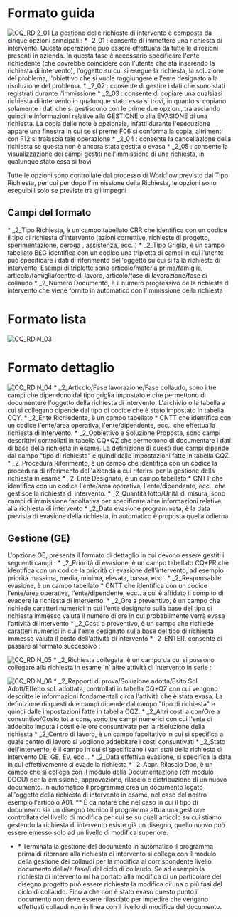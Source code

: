 # Formato guida
![CQ_RDI2_01](http://doc.smeup.com/immagini/MBDOC_OGG-P_CQRD10/CQ_RDI2_01.png)
 La gestione delle richieste di intervento è composta da cinque opzioni principali : 
 \* _2_01 :  consente di immettere una richiesta di intervento. Questa operazione può essere effettuata da tutte le direzioni presenti in azienda. In questa fase è necessario specificare l'ente richiedente (che dovrebbe coincidere con l'utente che sta inserendo la richiesta di intervento), l'oggetto su cui si esegue la richiesta, la soluzione del problema, l'obiettivo che si vuole raggiungere e l'ente designato alla risoluzione del problema.
 \* _2_02 :  consente di gestire i dati che sono stati registrati durante l'immissione
 \* _2_03 :  consente di copiare una qualsiasi richiesta di intervento in qualunque stato essa si trovi, in quanto si copiano solamente i dati che si gestiscono con le prime due opzioni, tralasciando quindi le informazioni relative alla GESTIONE o alla EVASIONE di una richiesta. La copia delle note è opzionale, infatti durante  l'esecuzione appare una finestra in cui se si preme F06 si conforma la copia, altrimenti con F12 si tralascia tale operazione
 \* _2_04 :  consente la cancellazione della richiesta se questa non è ancora stata gestita o evasa
 \* _2_05 :  consente la visualizzazione dei campi gestiti nell'immissione di una richiesta, in qualunque stato essa si trovi

Tutte le opzioni sono controllate dal processo di Workflow previsto dal Tipo Richiesta, per cui per dopo l'immissione della Richiesta, le opzioni sono eseguibili solo se previste tra gli impegni


## Campi del formato
 \* _2_Tipo Richiesta, è un campo tabellato CRR che  identifica con un codice il tipo di richiesta d'intervento (azioni correttive, richieste di progetto, sperimentazione, deroga , assistenza, ecc..)
 \* _2_Tipo Griglia, è un campo tabellato B£G identifica con un codice una tripletta di campi in cui l'utente può specificare i dati di riferimento dell'oggetto su cui si fa la richiesta di intervento. Esempi di triplette sono articolo/materia prima/famiglia, articolo/famiglia/centro di lavoro, articolo/fase di lavorazione/fase di collaudo
 \* _2_Numero Documento, è il numero progressivo della richiesta di intervento che viene fornito in automatico con l'immissione della richiesta

# Formato lista
![CQ_RDIN_03](http://doc.smeup.com/immagini/MBDOC_OGG-P_CQRD10/CQ_RDIN_03.png)
# Formato dettaglio
![CQ_RDIN_04](http://doc.smeup.com/immagini/MBDOC_OGG-P_CQRD10/CQ_RDIN_04.png)
 \* _2_Articolo/Fase lavorazione/Fase collaudo, sono i tre campi che dipendono dal tipo griglia impostato e che permettono di documentere l'oggetto della richiesta di intervento. L'archivio o la tabella a cui si collegano dipende dal tipo di codice che è stato impostato in tabella CQY.
 \* _2_Ente Richiedente, è un campo tabellato \* CNTT che  identifica con un codice l'ente/area operativa, l'ente/dipendente, ecc.. che effettua la richiesta di intervento.
 \* _2_Obbiettivo e Soluzione Proposta, sono campi descrittivi controllati in tabella CQ\*QZ che permettono di documentare i dati di base della richiesta in esame. La definizione di questi  due campi dipende dal campo "tipo di richiesta"  e quindi dalle impostazioni fatte in tabella CQZ.
 \* _2_Procedura Riferimento, è un campo che identifica con un codice la procedura di riferimento dell'azienda a cui riferirsi per la gestione della richiesta in esame
 \* _2_Ente Designato,  è un campo tabellato \* CNTT che  identifica con un codice l'ente/area operativa, l'ente/dipendente, ecc.. che gestisce la richiesta di intervento.
 \* _2_Quantità lotto/Unità di misura, sono campi di immissione facoltativa per specificare altre informazioni relative alla richiesta di intervento
 \* _2_Data evasione programmata, è la data prevista di evasione della richiesta, in automatico è proposta quella odierna

## Gestione (GE)
L'opzione GE, presenta il formato di dettaglio in cui devono essere gestiti i seguenti campi : 
 \* _2_Priorità di evasione, è un campo tabellato CQ\*PR  che  identifica con un codice la priorità di evasione dell'intervento, ad esempio priorità massima, media, minima, elevata, bassa, ecc..
 \* _2_Responsabile evasione, è un campo tabellato \* CNTT che  identifica con un codice l'ente/area operativa, l'ente/dipendente, ecc.. a cui è affidato il compito di evadere la richiesta di intervento.
 \* _2_Ore a preventivo, è un campo che richiede caratteri numerici in cui l'ente designato sulla base del tipo di richiesta immesso valuta il numero di ore in cui probabilmente verrà evasa l'attività di intervento
 \* _2_Costi a preventivo, è un campo che richiede caratteri numerici in cui l'ente designato sulla base del tipo di richiesta immesso valuta il costo dell'attività di intervento
 \* _2_ENTER, consente di passare al formato successivo : 

![CQ_RDIN_05](http://doc.smeup.com/immagini/MBDOC_OGG-P_CQRD10/CQ_RDIN_05.png)
 \* _2_Richiesta collegata, è un campo da cui si possono collegare alla richiesta in esame 'n' altre attività di intervento in serie : 

![CQ_RDIN_06](http://doc.smeup.com/immagini/MBDOC_OGG-P_CQRD10/CQ_RDIN_06.png)
 \* _2_Rapporti di prova/Soluzione adotta/Esito Sol. Adott/Effetto sol. adottata, controllati in tabella CQ\*QZ con cui vengono descritte le informazioni fondamentali circa l'attività che è stata evasa. La definizione di questi  due campi dipende dal campo "tipo di richiesta"  e quindi dalle impostazioni fatte in tabella CQZ.
 \* _2_Altri costi a con/Ore a consuntivo/Costo tot a cons, sono tre campi numerici con cui l'ente di addebito imputa i costi e le ore consuntivate per la risoluzione della richiesta
 \* _2_Centro di lavoro, è un campo facoltativo in cui si specifica a quale centro di lavoro si vogliono addebitare i costi consuntivati
 \* _2_Stato dell'intervento, è il campo in cui si specificano i vari stati della richiesta di intervento DE, GE, EV, ecc...
 \* _2_Data effettiva evasione, si specifica la data in cui effettivamente si evade la richiesta
 \* _2_Appr. Rilascio Doc, è un campo che si collega con il modulo della Documentazione (cfr modulo DOCU) per la emissione, approvazione, rilascio e distribuzione di un nuovo documento. In automatico il programma crea un documento legato all'oggetto della richiesta di intervento in esame,  nel caso del nostro esempio l'articolo A01.
 \*\* È da notare che nel caso in cui il tipo di documento sia un disegno tecnico il programma attua una gestione controllata del livello di modifica per cui se su quell'articolo su cui stiamo gestendo la richiesta di intervento esiste già un disegno, quello nuovo può essere emesso solo ad un livello di modifica superiore.
- \* Terminata la gestione del documento in automatico il programma prima di ritornare alla richiesta di intervento si collega con il modulo della  gestione dei collaudi per la modifica al corrispondente livello documento della/e fase/i del ciclo di collaudo. Se ad esempio la richiesta di intervento mi ha portato alla modifica di un particolare  del disegno progetto può essere richiesta la modifica di una o più fasi del ciclo di collaudo. Fino a che non è stato evaso questo punto il documento non deve essere rilasciato per impedire che vengano effettuati collaudi non in linea con il livello di modifica del documento.

